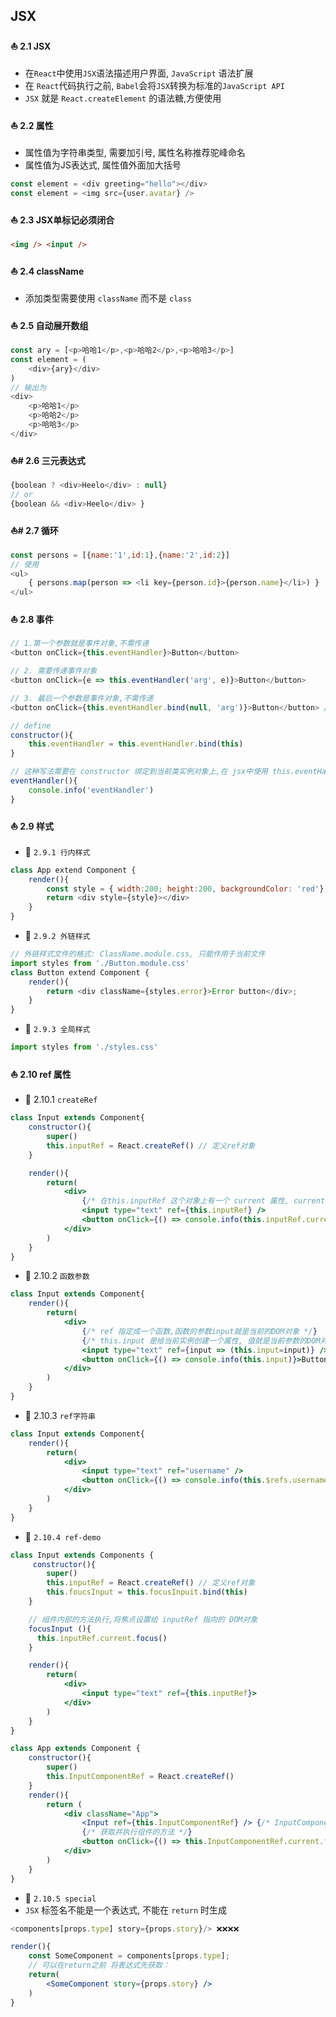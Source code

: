 ## JSX 

#### ⛵ 2.1 JSX
- 在`React`中使用`JSX`语法描述用户界面, `JavaScript` 语法扩展
- 在 `React`代码执行之前, `Babel`会将`JSX`转换为标准的`JavaScript API`
- `JSX` 就是 `React.createElement` 的语法糖,方便使用

#### ⛵ 2.2 属性
- 属性值为字符串类型, 需要加引号, 属性名称推荐驼峰命名
- 属性值为JS表达式, 属性值外面加大括号
```js
const element = <div greeting="hello"></div>
const element = <img src={user.avatar} />
```

#### ⛵ 2.3 JSX单标记必须闭合
```html
<img /> <input />
```

#### ⛵ 2.4 className
- 添加类型需要使用 `className` 而不是 `class`

#### ⛵ 2.5 自动展开数组
```js
const ary = [<p>哈哈1</p>,<p>哈哈2</p>,<p>哈哈3</p>]
const element = (
    <div>{ary}</div>
)
// 输出为
<div>
    <p>哈哈1</p>
    <p>哈哈2</p>
    <p>哈哈3</p>
</div>
```
#### ⛵# 2.6 三元表达式
```js
{boolean ? <div>Heelo</div> : null}
// or
{boolean && <div>Heelo</div> }
```

#### ⛵# 2.7 循环
```js
const persons = [{name:'1',id:1},{name:'2',id:2}]
// 使用
<ul>
    { persons.map(person => <li key={person.id}>{person.name}</li>) }
</ul>
```

#### ⛵ 2.8 事件
```js
// 1.第一个参数就是事件对象,不需传递
<button onClick={this.eventHandler}>Button</button>

// 2. 需要传递事件对象
<button onClick={e => this.eventHandler('arg', e)}>Button</button>

// 3. 最后一个参数是事件对象,不需传递
<button onClick={this.eventHandler.bind(null, 'arg')}>Button</button> // 执行的是bind返回的函数,null不改变this指向

// define
constructor(){
    this.eventHandler = this.eventHandler.bind(this)
}

// 这种写法需要在 constructor 绑定到当前类实例对象上,在 jsx中使用 this.eventHandler才不会是 undefined
eventHandler(){
    console.info('eventHandler')
}

```

#### ⛵ 2.9 样式

- 🎃 `2.9.1 行内样式`
```js
class App extend Component {
    render(){
        const style = { width:200; height:200, backgroundColor: 'red'}
        return <div style={style}></div>
    }
}
```

- 🎃 `2.9.2 外链样式`
```js
// 外链样式文件的格式: ClassName.module.css, 只能作用于当前文件
import styles from './Button.module.css'
class Button extend Component {
    render(){
        return <div className={styles.error}>Error button</div>;
    }
}
```

- 🎃 `2.9.3 全局样式`
```js
import styles from './styles.css'

```


#### ⛵ 2.10 ref 属性
- 🎃 2.10.1 `createRef`
```jsx
class Input extends Component{
    constructor(){
        super()
        this.inputRef = React.createRef() // 定义ref对象
    }

    render(){
        return(
            <div>
                {/* 在this.inputRef 这个对象上有一个 current 属性, current 存储的就是 input 对应的DOM对象 */} 
                <input type="text" ref={this.inputRef} />
                <button onClick={() => console.info(this.inputRef.current)}>Button</button>
            </div>
        )
    }
}
```
- 🎃 2.10.2 `函数参数`
```jsx
class Input extends Component{
    render(){
        return(
            <div>
                {/* ref 指定成一个函数,函数的参数input就是当前的DOM对象 */} 
                {/* this.input 是给当前实例创建一个属性, 值就是当前参数的DOM对象 */} 
                <input type="text" ref={input => (this.input=input)} />
                <button onClick={() => console.info(this.input)}>Button</button>
            </div>
        )
    }
}
```
- 🎃 2.10.3 `ref字符串`
```jsx
class Input extends Component{
    render(){
        return(
            <div>
                <input type="text" ref="username" />
                <button onClick={() => console.info(this.$refs.username)}>Button</button>
            </div>
        )
    }
}
```

- 🎃 `2.10.4 ref-demo`
```jsx
class Input extends Components {
     constructor(){
        super()
        this.inputRef = React.createRef() // 定义ref对象
        this.foucsInput = this.focusInpuit.bind(this)
    }

    // 组件内部的方法执行,将焦点设置给 inputRef 指向的 DOM对象
    focusInput (){
      this.inputRef.current.focus()  
    }

    render(){
        return(
            <div>
                <input type="text" ref={this.inputRef}>
            </div>
        )
    }
}
```

```jsx
class App extends Component {
    constructor(){
        super()
        this.InputComponentRef = React.createRef()
    }
    render(){
        return (
            <div className="App">
                <Input ref={this.InputComponentRef} /> {/* InputComponentRef获取组件的DOM对象 */}
                {/* 获取并执行组件的方法 */}
                <button onClick={() => this.InputComponentRef.current.focusInput}>Button</button>
            </div>
        )
    }
}
```

- 🎃 `2.10.5 special`
- `JSX` 标签名不能是一个表达式, 不能在 `return` 时生成
```jsx
<components[props.type] story={props.story}/> ❌❌❌❌

render(){
    const SomeComponent = components[props.type];
    // 可以在return之前 将表达式先获取： 
    return(
        <SomeComponent story={props.story} />
    )
}
```